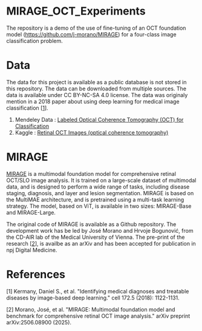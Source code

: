 # MIRAGE_OCT_Experiments
The repository is a demo of the use of fine-tuning of an OCT foundation model (https://github.com/j-morano/MIRAGE) for a four-class image classification problem.

# Data
The data for this project is available as a public database is not stored in this repository. The data can be downloaded from multiple sources. The data is available under CC BY-NC-SA 4.0 license. The data was originaly mention in a 2018 paper about using deep learning for medical image classification [[1](https://www.cell.com/cell/fulltext/S0092-8674(18)30154-5)].  
1. Mendeley Data : [Labeled Optical Coherence Tomography (OCT) for Classification](https://data.mendeley.com/datasets/rscbjbr9sj/1)
2. Kaggle : [Retinal OCT Images (optical coherence tomography)](https://www.kaggle.com/datasets/paultimothymooney/kermany2018)

# MIRAGE


[MIRAGE](https://github.com/j-morano/MIRAGE) is a multimodal foundation model for comprehensive retinal OCT/SLO image analysis. It is trained on a large-scale dataset of multimodal data, and is designed to perform a wide range of tasks, including disease staging, diagnosis, and layer and lesion segmentation. MIRAGE is based on the MultiMAE architecture, and is pretrained using a multi-task learning strategy. The model, based on ViT, is available in two sizes: MIRAGE-Base and MIRAGE-Large.

The original code of MIRAGE is available as a Github repository. The development work has be led by José Morano and Hrvoje Bogunović, from the CD-AIR lab of the Medical University of Vienna. The pre-print of the research [[2](https://arxiv.org/abs/2506.08900)], is availbe as an arXiv and has been accepted for publication in npj Digital Medicine.



# References

[1] Kermany, Daniel S., et al. "Identifying medical diagnoses and treatable diseases by image-based deep learning." cell 172.5 (2018): 1122-1131.

[2] Morano, José, et al. "MIRAGE: Multimodal foundation model and benchmark for comprehensive retinal OCT image analysis." arXiv preprint arXiv:2506.08900 (2025).
